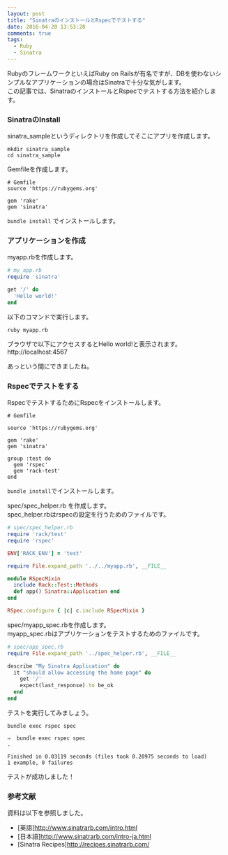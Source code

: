 ```yaml
---
layout: post
title: "SinatraのインストールとRspecでテストする"
date: 2016-04-20 13:53:28
comments: true
tags: 
  - Ruby 
  - Sinatra
---
```


RubyのフレームワークといえばRuby on Railsが有名ですが、DBを使わないシンプルなアプリケーションの場合はSinatraで十分な気がします。  
この記事では、SinatraのインストールとRspecでテストする方法を紹介します。

### SinatraのInstall
sinatra_sampleというディレクトリを作成してそこにアプリを作成します。


```
mkdir sinatra_sample
cd sinatra_sample

```

Gemfileを作成します。


```
# Gemfile
source 'https://rubygems.org'

gem 'rake'
gem 'sinatra'

```

`bundle install` でインストールします。

### アプリケーションを作成

myapp.rbを作成します。


```ruby
# my_app.rb
require 'sinatra'

get '/' do
  'Hello world!'
end

```

以下のコマンドで実行します。


```
ruby myapp.rb

```

ブラウザで以下にアクセスするとHello world!と表示されます。  
http://localhost:4567

あっという間にできましたね。

### Rspecでテストをする

RspecでテストするためにRspecをインストールします。


```
# Gemfile

source 'https://rubygems.org'

gem 'rake'
gem 'sinatra'

group :test do
  gem 'rspec'
  gem 'rack-test'
end

```

`bundle install`でインストールします。

spec/spec_helper.rb を作成します。  
spec_helper.rbはrspecの設定を行うためのファイルです。


```ruby
# spec/spec_helper.rb
require 'rack/test'
require 'rspec'

ENV['RACK_ENV'] = 'test'

require File.expand_path '../../myapp.rb', __FILE__

module RSpecMixin
  include Rack::Test::Methods
  def app() Sinatra::Application end
end

RSpec.configure { |c| c.include RSpecMixin }

```

spec/myapp_spec.rbを作成します。  
myapp_spec.rbはアプリケーションをテストするためのファイルです。


```ruby
# spec/app_spec.rb
require File.expand_path '../spec_helper.rb', __FILE__

describe "My Sinatra Application" do
  it "should allow accessing the home page" do
    get '/'
    expect(last_response).to be_ok
  end
end

```

テストを実行してみましょう。


```
bundle exec rspec spec

```


```
⇒  bundle exec rspec spec
.

Finished in 0.03119 seconds (files took 0.20975 seconds to load)
1 example, 0 failures

```

テストが成功しました！


### 参考文献

資料は以下を参照しました。

* [英語]http://www.sinatrarb.com/intro.html
* [日本語]http://www.sinatrarb.com/intro-ja.html
* [Sinatra Recipes]http://recipes.sinatrarb.com/
